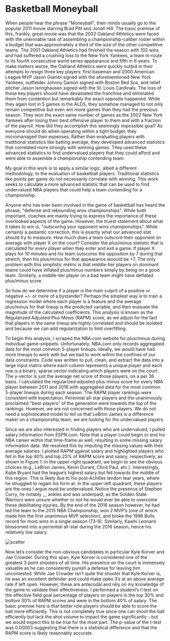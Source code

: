 # Basketball Moneyball

When people hear the phrase "Moneyball", their minds usually go to the popular 2011 movie starring Brad Pitt and Jonah Hill. The basic premise of this, frankly, great movie was that the 2002 Oakland Athletics were faced with the unenviable task of assembling a championship-caliber roster within a budget that was approximately a third of the size of the other competitive teams. The 2001 Oakland Athletics had finished the season with 102 wins and had suffered a crushing loss to the New York Yankees, a team in-route to its fourth consecutive world series appearance and fifth in 6 years. To make matters worse, the Oakland Athletics were quickly outbid in their attempts to resign three key players: first baseman and 2000 American League MVP Jason Giambi signed with the aforementioned New York Yankees, outfielder Johnny Damon signed with Boston Red Sox, and relief pitcher Jason Isringhausen signed with the St. Louis Cardinals. The loss of these key players should have devastated the franchise and eliminated them from contention but remarkably the exact opposite happened. While they again lost in 5 games in the ALDS, they somehow managed to not only remain competitive but even win more games than they had the previous season. They won the exact same number of games as the 2002 New York Yankees after losing their best offensive player to them and with a fraction of the payroll. How did they accomplish this seemingly impossible goal? As everyone should do when operating within a tight budget, they micromanaged their expenses. Rather than evaluating players with traditional statistics like batting average, they developed advanced statistics that correlated more strongly with winning games. They used these advanced statistics to find undervalued players that they could afford and were able to assemble a championship contending team.

My goal in this work is to apply a similar logic, albeit a different methodology, to the evaluation of basketball players. Traditional statistics like points per game do not necessarily correlate with winning. This work seeks to calculate a more advanced statistic that can be used to find undervalued NBA players that could help a team contending for a championship. 

Anyone who has ever been involved in the game of basketball has heard the phrase, "defense and rebounding wins championships". While both important, coaches are mainly trying to express the importance of these overlooked aspects of the game. However, the truest statement about what it takes to win is, "outscoring your opponent wins championships". While certainly a pedantic correction, this is exactly what our advanced stat should try to measure. How much does a team outscore their opponent on average with player X on the court? Consider the plus/minus statistic that is calculated for every player when they enter and exit a game. If player X plays for 10 minutes and his team outscores the opposition by 7 during that stretch, then his plus/minus for that appearance woould be +7. The only problem with this simplistic metric is that middle-tier players on dominant teams could have inflated plus/minus numbers simply by being on a good team. Similarly, a middle-tier player on a bad team might have deflated plus/minus score. 

So how do we determine if a player is the main culprit of a positive or negative +/- or more of a bystander? Perhaps the simplest way is to train a regression model where each player is a feature and the average plus/minus for that lineup is the predicted variable, and then evaluate the magnitude of the calculated coefficients. This analysis is known as the Regularized Adjusted Plus Minus (RAPM) score, as we adjust for the fact that players in the same lineup are highly correlated and should be isolated and because we can add regularization to limit overfitting. 

To begin this analysis, I scraped the NBA.com website for plus/minus during individual game-snippets. Unfortunately, NBA.com only records aggregated data for the most common 5-player lineups. Ideally, we would have had more lineups to work with but we had to work within the confines of our data constraints. Code was written to pull, clean, and extract the data into a large input matrix where each column represents a unique player and each row is a binary, sparse vector indicating which players were on the court. The y-vector is just the average net score of those players, on a per 36 basis. I calculated the regularized adjusted plus-minus score for every NBA player between 2011 and 2016 with aggregated data for the most common 5-player lineups during each season. The RAPM player rankings were consistent with expectation. Perennial all-star players and the unanimously proclaimed “best-players” of the generation were towards the top of the rankings. However, we are not concerned with those players. We do not need a sophisticated model to tell us that LeBron James is a difference maker on a championship team, we are looking for the undervalued players. 

Since we are also interested in finding players who are undervalued, I pulled salary information from ESPN.com. Note that a player could begin or end his NBA career within that time-frame as well, resulting in some missing salary information data. We resolved this by imputing the missing values with their average salaries. I plotted RAPM against salary and highlighted players who fell in the top 40% and top 25% of RAPM score and salary, respectively, as shown in Figure 1. In the upper-right quadrant, we begin to see the obvious choices (e.g., LeBron James, Kevin Durant, Chris Paul, etc.). Interestingly, Kobe Bryant had the league’s highest salary but fell towards the middle of this region. This is likely due to his post-Achilles tendon tear years, where he struggled to regain his form at. In the upper-left quadrant, these players are the ones I argue must be undervalued. Notice the presence of Stephen Curry, he notably __ ankles and was underpaid, as the Golden State Warriors were unsure whether or not he would ever be able to overcome these debilitating injuries. By the end of the 2016 season however, he had led the team to the 2015 NBA Championship, won 2 MVP’s (one of which made him the first unanimous MVP selection), and broke the 1996 Bulls record for most wins in a single season (73-9). Similarly, Kawhi Leonard blossomed into a perrential all-star during the 2016 season, hence his relatively low salary. 


![scatter](https://user-images.githubusercontent.com/37279371/200144463-adab1c56-fc5a-44eb-8e53-4e5fea0083e5.png)




Now let’s consider the non-obvious candidates in particular Kyle Korver and Jae Crowder. During this span, Kyle Korver is considered one of the greatest 3 point shooters of all time. His presence on the court is immensely valuable as he can consistently punish a defense for leaving him uncontested. While Jae Crowder isn’t quite the shooter that Kyle Korver is, he was an excellent defender and could make open 3’s at an above average rate if left open. However, these are antecodal and rely on my knowledge of the game to validate their effectiveness. I performed a student’s t-test on the effective field goal percentage of players on players in the top 30% and bottom 30% of RAPM scores and were in the bottom 40% of salary. The basic premise here is that better role players should be able to score the ball more efficiently. This is not completely true since one can shoot the ball efficiently but lack the shot volume to impact the game significantly -  but we would expect this to be true for the most part. The p-value of the t-test was 0.00003 suggesting that there is a statistical difference and that the RAPM score is likely reasonably accurate. 




